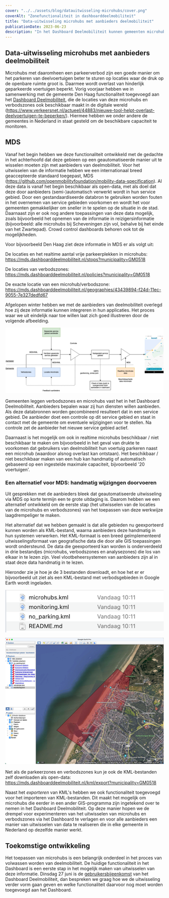 ```yaml
---
cover: "../../assets/blog/datauitwisseling-microhubs/cover.png"
coverAlt: "Zonefunctionaliteit in dashboarddeelmobiliteit"
title: "Data-uitwisseling microhubs met aanbieders deelmobiliteit"
publicationDate: 2023-06-23
description: "In het Dashboard Deelmobiliteit kunnen gemeenten microhubs en verbodsgebieden intekenen. Die worden handmatig of geautomiseerd uitgewisseld met alle aanbieders van deelmobiliteit. Hoe werkt deze datauitwisseling precies?"
---
```


## Data-uitwisseling microhubs met aanbieders deelmobiliteit

Microhubs met daaromheen een parkeerverbod zijn een goede manier om het parkeren van deelvoertuigen beter te sturen op locaties waar de druk op de openbare ruimte groot is. Daarmee wordt overlast van hinderlijk geparkeerde voertuigen beperkt. Vorig voorjaar hebben we in samenwerking met de gemeente Den Haag functionaliteit toegevoegd aan het [Dashboard Deelmobiliteit](https://dashboarddeelmobiliteit.nl/), die de locaties van deze microhubs en verbodszones ook beschikbaar maakt in de digitale wereld (https://www.verkeersnet.nl/actueel/44883/nieuwe-tool-helpt-overlast-deelvoertuigen-te-beperken/). Hiermee hebben we onder andere de gemeentes in Nederland in staat gesteld om de beschikbare capaciteit te monitoren.

## MDS

Vanaf het begin hebben we deze functionaliteit ontwikkeld met de gedachte in het achterhoofd dat deze gebieen op een geautomatiseerde manier uit te wisselen moeten zijn met aanbieders van deelmobiliteit. Voor het uitwisselen van de informatie hebben we een internationaal breed geaccepteerde standaard toegepast, MDS (https://github.com/openmobilityfoundation/mobility-data-specification). Al deze data is vanaf het begin beschikbaar als open-data, met als doel dat deze door aanbieders (semi-)automatisch verwerkt wordt in hun service gebied. Door een gestandaardiseerde databron te gebruiken worden fouten in het overnemen van service gebieden voorkomen en wordt het voor gemeenten gemakkelijker om sneller in te spelen op de situatie in de stad. Daarnaast zijn er ook nog andere toepassingen van deze data mogelijk, zoals bijvoorbeeld het opnemen van de informatie in reizigersinformatie (bijvoorbeeld: alle microhubs bij Scheveningen zijn vol, behalve bij het einde van het Zwartepad). Crowd control dashboards behoren ook tot de mogelijkheden.

Voor bijvoorbeeld Den Haag ziet deze informatie in MDS er als volgt uit:

De locaties en het realtime aantal vrije parkeerplekken in microhubs:
https://mds.dashboarddeelmobiliteit.nl/stops?municipality=GM0518

De locaties van verbodszones:
https://mds.dashboarddeelmobiliteit.nl/policies?municipality=GM0518

De exacte locatie van een microhub/verbodszone:
https://mds.dashboarddeelmobiliteit.nl/geographies/43439894-f24d-11ec-9055-7e327dedfd67

Afgelopen winter hebben we met de aanbieders van deelmobiliteit overlegd hoe zij deze informatie kunnen integreren in hun applicaties. Het proces waar we uit eindelijk naar toe willen laat zich goed illustreren door de volgende afbeelding.

![Data-uitwisseling](../../assets/blog/datauitwisseling-microhubs/uitwisseling_microhubs.png)

Gemeenten leggen verbodszones en microhubs vast het in het Dashboard Deelmobiliteit. Aanbieders bepalen waar zij hun diensten willen aanbieden. Als deze databronnen worden gecombineerd resulteert dat in een service gebied. De aanbieder doet een controle op dit service gebied en staat in contact met de gemeente om eventuele wijzigingen voor te stellen. Na controle zet de aanbieder het nieuwe service gebied actief.

Daarnaast is het mogelijk om ook in realtime microhubs beschikbaar / niet beschikbaar te maken om bijvoorbeeld in het geval van drukte te voorkomen dat gebruikers van deelmobiliteit hun voertuig parkeren naast een microhub (waardoor alsnog overlast kan ontstaan). Het beschikbaar / niet beschikbaar maken van een hub kan handmatig of automatisch gebaseerd op een ingestelde maximale capaciteit, bijvoorbeeld '20 voertuigen'.

### Een alternatief voor MDS: handmatig wijzigngen doorvoeren

Uit gesprekken met de aanbieders bleek dat geautomatiseerde uitwisseling via MDS op korte termijn een te grote uitdaging is. Daarom hebben we een alternatief ontwikkeld om de eerste stap (het uitwisselen van de locaties van de microhubs en verbodszones) van het toepassen van deze werkwijze laagdrempeliger te maken.

Het alternatief dat we hebben gemaakt is dat alle gebieden nu geexporteerd kunnen worden als KML-bestand, waarna aanbieders deze handmatig in hun systemen verwerken. Het KML-formaat is een breed geïmplementeerd uitwisselingsformaat van geografische data die door alle GIS toepassingen wordt ondersteund. De data die geexporteerd kan worden is onderverdeeld in drie bestandjes (microhubs, verbodszones en analysezones) die los van elkaar in te lezen zijn. Veel vlootbeheersystemen van aanbieders zijn al in staat deze data handmatig in te lezen.

Hieronder zie je hoe je de 3 bestanden downloadt, en hoe het er er bijvoorbeeld uit ziet als een KML-bestand met verbodsgebieden in Google Earth wordt ingeladen.

![Bestanden in KML](../../assets/blog/datauitwisseling-microhubs/kml_bestanden.png)

![KML bestanden in Google Earth](../../assets/blog/datauitwisseling-microhubs/kml_google_earth.jpg)

Net als de parkeerzones en verbodszones kun je ook de KML-bestanden zelf downloaden als open-data:
https://mds.dashboarddeelmobiliteit.nl/kml/export?municipality=GM0518

Naast het _exporteren_ van KML's hebben we ook functionaliteit toegevoegd voor het importeren van KML-bestanden. Dit maakt het mogelijk om microhubs die eerder in een ander GIS-programma zijn ingetekend over te nemen in het Dashboard Deelmobiliteit. Op deze manier hopen we de drempel voor experimenteren van het uitwisselen van microhubs en verbodszones via het Dashboard te verlagen en voor alle aanbieders een manier van uitwisselen van data te realiseren die in elke gemeente in Nederland op dezelfde manier werkt.

## Toekomstige ontwikkeling

Het toepassen van microhubs is een belangrijk onderdeel in het proces van volwassen worden van deelmobiliteit. De huidige functionaliteit in het Dashboard is een eerste stap in het mogelijk maken van uitwisselen van deze informatie. Dinsdag 27 juni is de [gebruikersbijeenkomst](https://fietsberaad.nl/Bijeenkomsten/2023/Gebruikersbijeenkomst-Dashboard-Deelmobiliteit) van het Dashboard Deelmobiliteit, dan bespreken we graag hoe we de uitwisseling verder vorm gaan geven en welke functionaliteit daarvoor nog moet worden toegevoegd aan het Dashboard. 
